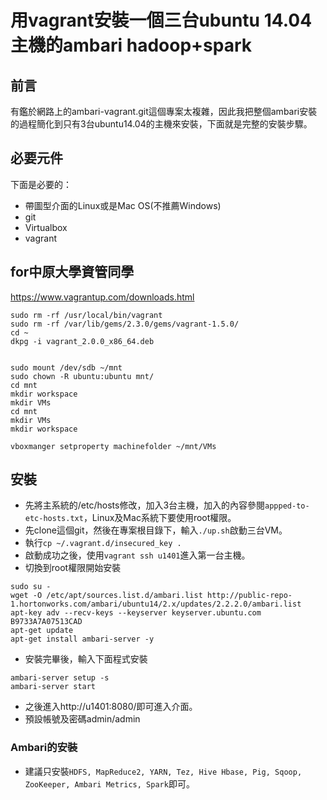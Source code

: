 # 用vagrant安裝一個三台ubuntu 14.04主機的ambari hadoop+spark
## 前言
有鑑於網路上的ambari-vagrant.git這個專案太複雜，因此我把整個ambari安裝的過程簡化到只有3台ubuntu14.04的主機來安裝，下面就是完整的安裝步驟。

## 必要元件

下面是必要的：

* 帶圖型介面的Linux或是Mac OS(不推薦Windows)
* git
* Virtualbox
* vagrant

## for中原大學資管同學

<https://www.vagrantup.com/downloads.html>
```
sudo rm -rf /usr/local/bin/vagrant
sudo rm -rf /var/lib/gems/2.3.0/gems/vagrant-1.5.0/
cd ~
dkpg -i vagrant_2.0.0_x86_64.deb


sudo mount /dev/sdb ~/mnt
sudo chown -R ubuntu:ubuntu mnt/
cd mnt
mkdir workspace
mkdir VMs
cd mnt
mkdir VMs
mkdir workspace

vboxmanger setproperty machinefolder ~/mnt/VMs
```


## 安裝

* 先將主系統的/etc/hosts修改，加入3台主機，加入的內容參閱```appped-to-etc-hosts.txt```，Linux及Mac系統下要使用root權限。
* 先clone這個git，然後在專案根目錄下，輸入```./up.sh```啟動三台VM。
* 執行`cp ~/.vagrant.d/insecured_key .`
* 啟動成功之後，使用```vagrant ssh u1401```進入第一台主機。
* 切換到root權限開始安裝

```
sudo su -
wget -O /etc/apt/sources.list.d/ambari.list http://public-repo-1.hortonworks.com/ambari/ubuntu14/2.x/updates/2.2.2.0/ambari.list
apt-key adv --recv-keys --keyserver keyserver.ubuntu.com B9733A7A07513CAD
apt-get update
apt-get install ambari-server -y
```

* 安裝完畢後，輸入下面程式安裝
```
ambari-server setup -s
ambari-server start
```

* 之後進入http://u1401:8080/即可進入介面。
* 預設帳號及密碼admin/admin

### Ambari的安裝

* 建議只安裝```HDFS, MapReduce2, YARN, Tez, Hive Hbase, Pig, Sqoop, ZooKeeper, Ambari Metrics, Spark```即可。
 
